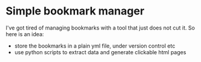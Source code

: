 # Simple bookmark manager

I've got tired of managing bookmarks with a tool that just does not cut it.
So here is an idea:
- store the bookmarks in a plain yml file, under version control etc
- use python scripts to extract data and generate clickable html pages

